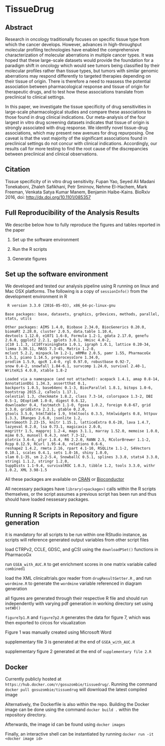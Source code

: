 # TissueDrug

Abstract
--------
Research in oncology traditionally focuses on specific tissue type from which the cancer develops. However, advances in high-throughput molecular profiling technologies have enabled the comprehensive characterization of molecular aberrations in multiple cancer types. It was hoped that these large-scale datasets would provide the foundation for a paradigm shift in oncology which would see tumors being classified by their molecular profiles rather than tissue types, but tumors with similar genomic aberrations may respond differently to targeted therapies depending on their tissue of origin. There is therefore a need to reassess the potential association between pharmacological response and tissue of origin for therapeutic drugs, and to test how these associations translate from preclinical to clinical settings.

In this paper, we investigate the tissue specificity of drug sensitivities in large-scale pharmacological studies and compare these associations to those found in drug clinical indications. Our meta-analysis of the four largest in vitro drug screening datasets indicates that tissue of origin is strongly associated with drug response. We identify novel tissue-drug associations, which may present new avenues for drug repurposing. One caveat is that the vast majority of the significant associations found in preclinical settings do not concur with clinical indications. Accordingly, our results call for more testing to find the root cause of the discrepancies between preclinical and clinical observations.


Citation
--------

Tissue specificity of in vitro drug sensitivity. Fupan Yao, Seyed Ali Madani Tonekaboni, Zhaleh Safikhani, Petr Smirnov, Nehme El-Hachem, Mark Freeman, Venkata Satya Kumar Manem, Benjamin Haibe-Kains. BioRxiv 2016, doi: http://dx.doi.org/10.1101/085357


Full Reproducibility of the Analysis Results
--------------------------------------------

We describe below how to fully reproduce the figures and tables reported in the paper

1.  Set up the software environment

2.  Run the R scripts

3.  Generate figures

Set up the software environment
-------------------------------

We developed and tested our analysis pipeline using R running on linux and Mac OSX platforms. The following is a copy of `sessionInfo()` from the development environment in R

```
 R version 3.3.0 (2016-05-03), x86_64-pc-linux-gnu

Base packages: base, datasets, graphics, grDevices, methods, parallel, stats, utils

Other packages: AIMS 1.4.0, Biobase 2.34.0, BiocGenerics 0.20.0, biomaRt 2.28.0, cluster 2.0.5, data.table 1.10.4, 
devtools 1.12.0, e1071 1.6-8, Formula 1.2-1, gdata 2.17.0, genefu 2.6.0, ggplot2 2.2.1, gplots 3.0.1, Hmisc 4.0-2, 
iC10 1.1.3, iC10TrainingData 1.0.1, igraph 1.0.1, lattice 0.20-34, limma 3.30.11, MASS 7.3-45, Matrix 1.2-8, 
mclust 5.2.2, minpack.lm 1.2-1, mRMRe 2.0.5, pamr 1.55, PharmacoGx 1.5.1, piano 1.14.5, preprocessCore 1.34.0, 
prodlim 1.5.9, qpcR 1.4-0, rgl 0.97.0, robustbase 0.92-7,
snow 0.4-2, snowfall 1.84-6.1, survcomp 1.24.0, survival 2.40-1, WriteXLS 4.0.0, xtable 1.8-2

Loaded via a namespace (and not attached): acepack 1.4.1, amap 0.8-14, AnnotationDbi 1.34.3, assertthat 0.1, 
backports 1.0.5, base64enc 0.1-3, BiocParallel 1.8.1, bitops 1.0-6, bootstrap 2015.2, caTools 1.17.1, 
celestial 1.3, checkmate 1.8.2, class 7.3-14, colorspace 1.3-2, DBI 0.5-1, DEoptimR 1.0-8, digest 0.6.12, 
downloader 0.4, fastmatch 1.1-0, fgsea 1.0.2, foreign 0.8-67, grid 3.3.0, gridExtra 2.2.1, gtable 0.2.0, 
gtools 3.5.0, htmlTable 1.9, htmltools 0.3.5, htmlwidgets 0.8, httpuv 1.3.3, IRanges 2.6.0, jsonlite 1.2, 
KernSmooth 2.23-15, knitr 1.15.1, latticeExtra 0.6-28, lava 1.4.7, lazyeval 0.2.0, lsa 0.73.1, magicaxis 2.0.0, 
magrittr 1.5, mapproj 1.2-4, maps 3.1.1, marray 1.52.0, memoise 1.0.0, mime 0.5, munsell 0.4.3, nnet 7.3-12, 
plotrix 3.6-4, plyr 1.8.4, R6 2.2.0, RANN 2.5, RColorBrewer 1.1-2, Rcpp 0.12.9, RCurl 1.95-4.8, relations 0.6-6, 
reshape2 1.4.2, rmeta 2.16, rpart 4.1-10, RSQLite 1.1-2, S4Vectors 0.10.1, scales 0.4.1, sets 1.0-16, shiny 1.0.0, 
slam 0.1-35, sm 2.2-5.4, SnowballC 0.5.1, splines 3.3.0, stats4 3.3.0, stringi 1.1.2, stringr 1.2.0, 
SuppDists 1.1-9.4, survivalROC 1.0.3, tibble 1.2, tools 3.3.0, withr 1.0.2, XML 3.98-1.5
```

All these packages are available on [CRAN](http://cran.r-project.org) or [Bioconductor](http://www.bioconductor.org)

All necessary packages have `library(<package>)` calls within the R scripts themselves, or the script assumes a previous script has been run and thus should have loaded nessesary packages. 

Running R Scripts in Repository and figure generation
-------------------------------
it is mandatory for all scripts to be run within one RStudio instance, as scripts will reference generated output variables from other script files

load CTRPv2, CCLE, GDSC, and gCSI using the `downloadPSet()` functions in PharmacoGx

run `GSEA_with_AUC.R` to get enrichment scores in one matrix variable called `combined1`

load the XML clinicaltrials.gov reader from `drugResultGetter.R` , and run `wordmine.R` to generate the `wordmine` variable referenced in diagram generation 

all figures are generated through their respective R file and should run independently with varying pdf generation in working directory set using `setWD()`

`figure7p1.R` and `figure7p2.R` generates the data for figure 7, which was then exported to circos for visualization

Figure 1 was manually created using Microsoft Word

supplementary file 3 is generated at the end of `GSEA_with_AUC.R`

supplementary figure 2 generated at the end of `supplementary file 2.R`


Docker
-------------------------------

Currently publicly hosted at `https://hub.docker.com/r/gosuzombie/tissuedrug/`. Running the command `docker pull gosuzombie/tissuedrug` will download the latest compiled image

Alternatively, the Dockerfile is also within the repo. Building the Docker image can be done using the command `docker build .` within the repository directory. 

Afterwards, the image id can be found using `docker images`

Finally, an interactive shell can be instantiated by running `docker run -it <docker image id>`


